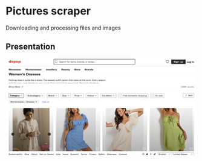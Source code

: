 



# Pictures scraper

Downloading and processing files and images

## Presentation

![](assets/20230325_222552_debop.png)

